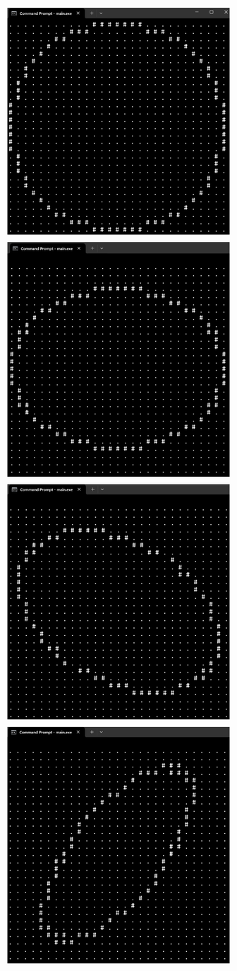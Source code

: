 ![circle](https://github.com/szabo-krisztian/Circle3DRotator/blob/main/images/default.png?raw=true)


![circle](https://github.com/szabo-krisztian/Circle3DRotator/blob/main/images/xrotation.png?raw=true)


![circle](https://github.com/szabo-krisztian/Circle3DRotator/blob/main/images/yrotation.png?raw=true)


![circle](https://github.com/szabo-krisztian/Circle3DRotator/blob/main/images/zrotation.png?raw=true)
